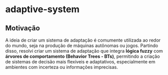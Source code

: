 # adaptive-system

## Motivação

A ideia de criar um sistema de adaptação é comumente utilizada ao redor do mundo, seja na produção de máquinas autônomas ou jogos. Partindo disso, resolvi criar um sistema de adaptação que integra **lógica fuzzy** com **árvores de comportamento (Behavior Trees - BTs)**, permitindo a criação de sistemas de decisão mais flexíveis e adaptativos, especialmente em ambientes com incerteza ou informações imprecisas.
